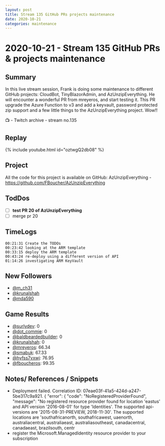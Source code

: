 ```yaml
---
layout: post
title: Stream 135 GitHub PRs projects maintenance
date: 2020-10-21
categories: maintenance
---
```



# 2020-10-21 - Stream 135 GitHub PRs & projects maintenance

## Summary

In this live stream session, Frank is doing some maintenance to different GitHub projects: CloudBot, TinyBlazorAdmin, and AzUnzipEverything. He will encounter a wonderful PR from mreyeros, and start testing it. This PR upgrade the Azure Function to v3 and add a keyvault, password protected zip support and a few little things to the AzUnzipEverything project. Wow!!

📺 - Twitch archive - stream no.135

## Replay

{% include youtube.html id="oztwgQ2db08" %}
<br/><!--more-->


## Project

All the code for this project is available on GitHub: AzUnzipEverything - https://github.com/FBoucher/AzUnzipEverything

## TodDos

- [ ] **test PR 20 of AzUnzipEverything**
- [ ] merge pr 20

## TimeLogs

    00:21:31 Create the TODOs
    00:23:42 looking at the ARM template
    00:33:15 deploy the ARM template
    00:43:24 re-deploy using a different version of API
    01:14:26 investigating ARM KeyVault

## New Followers

- [@m_ch31](https://www.twitch.tv/m_ch31)
- [@krunalshah](https://www.twitch.tv/krunalshah)
- [@mda590](https://www.twitch.tv/mda590)

## Game Results

- [@surlydev](https://www.twitch.tv/surlydev): 0
- [@dot_commie](https://www.twitch.tv/dot_commie): 0
- [@baldbeardedbuilder](https://www.twitch.tv/baldbeardedbuilder): 0
- [@krunalshah](https://www.twitch.tv/krunalshah): 0
- [@mreyeros](https://www.twitch.tv/mreyeros): 66.34
- [@smabuk](https://www.twitch.tv/smabuk): 67.33
- [@hyfss7vxwj](https://www.twitch.tv/hyfss7vxwj): 76.95
- [@fboucheros](https://www.twitch.tv/fboucheros): 99.35

## Notes/ References / Snippets

- Deployment failed. Correlation ID: 07eae03f-41a5-424d-a247-5be317c9a921. { "error": { "code": "NoRegisteredProviderFound", "message": "No registered resource provider found for location 'eastus' and API version '2016-08-01' for type 'Identities'. The supported api-versions are '2015-08-31-PREVIEW, 2018-11-30'. The supported locations are 'southafricanorth, southafricawest, uaenorth, australiacentral, australiaeast, australiasoutheast, canadacentral, canadaeast, brazilsouth, centr
- register the Microsoft.ManagedIdentity resource provider to your subscription

